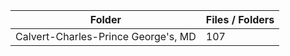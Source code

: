 | Folder                              |   Files / Folders |
|-------------------------------------|-------------------|
| Calvert-Charles-Prince George's, MD |               107 |